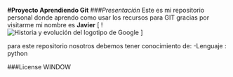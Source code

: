 **#Proyecto Aprendiendo Git**
###_Presentación_
Este es mi repositorio personal donde aprendo como usar los recursos para GIT gracias por visitarme mi nombre es **Javier**
[
!![Historia y evolución del logotipo de Google](https://i0.wp.com/imgs.hipertextual.com/wp-content/uploads/2015/09/googles-new-logo-.gif?fit=881%2C400&quality=50&strip=all&ssl=1)
]



para este repositorio nosotros debemos tener conocimiento de:
-Lenguaje : python

###License
WINDOW